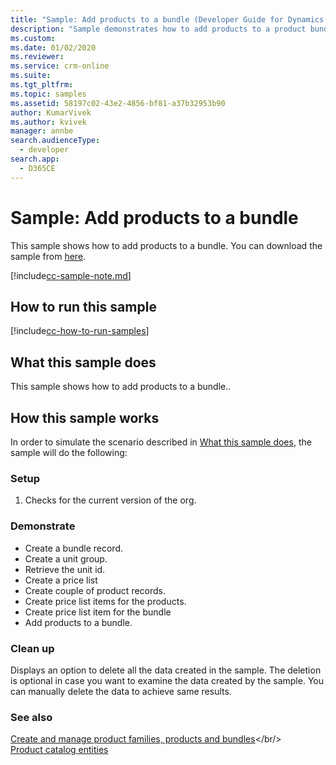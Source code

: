 ```yaml
---
title: "Sample: Add products to a bundle (Developer Guide for Dynamics 365 Customer Engagement) | MicrosoftDocs"
description: "Sample demonstrates how to add products to a product bundle."
ms.custom: 
ms.date: 01/02/2020
ms.reviewer: 
ms.service: crm-online
ms.suite: 
ms.tgt_pltfrm: 
ms.topic: samples
ms.assetid: 58197c02-43e2-4856-bf81-a37b32953b90
author: KumarVivek
ms.author: kvivek
manager: annbe
search.audienceType: 
  - developer
search.app: 
  - D365CE
---
```

# Sample: Add products to a bundle

This sample shows how to add products to a bundle. You can download the sample from [here](https://github.com/microsoft/Dynamics365-Apps-Samples/tree/master/sales/AddProductsBundle).

[!include[cc-sample-note.md](/includes/cc-sample-note.md)]

## How to run this sample

[!include[cc-how-to-run-samples](/includes/cc-how-to-run-samples.md)]
## What this sample does

This sample shows how to add products to a bundle..

## How this sample works

In order to simulate the scenario described in [What this sample does](#what-this-sample-does), the sample will do the following:

### Setup

1. Checks for the current  version of the org. 

### Demonstrate

- Create a bundle record.
- Create a unit group.
- Retrieve the unit id.
- Create a price list
- Create couple of product records.
- Create price list items for the products.
- Create price list item for the bundle
- Add products to a bundle. 

### Clean up

Displays an option to delete all the data created in the sample. The deletion is optional in case you want to examine the data created by the sample. You can manually delete the data to achieve same results.  
  
### See also  
 [Create and manage product families, products and bundles](create-manage-product-families-products-bundles-product-properties.md)</br/>   
 [Product catalog entities](product-catalog-entities.md)
